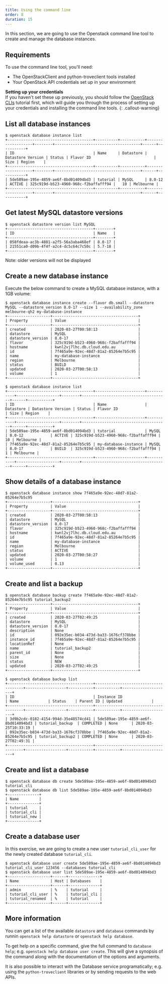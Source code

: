 ```yaml
---
title: Using the command line
order: 8
duration: 15
---
```


In this section, we are going to use the Openstack command line tool to create and manage the database instances.

## Requirements

To use the command line tool, you'll need:
* The OpenStackClient and python-troveclient tools installed
* Your OpenStack API credentials set up in your environment

**Setting up your credentials**  
If you haven't set these up previously, you should follow the [OpenStack CLIs](https://tutorials.rc.nectar.org.au/openstack-cli) tutorial first,
which will guide you through the process of setting up your credentials and installing the command line tools.
{: .callout-warning}


## List all database instances
 
```
$ openstack database instance list
+--------------------------------------+----------+-----------+-------------------+--------+--------------------------------------+------+-----------+
| ID                                   | Name     | Datastore | Datastore Version | Status | Flavor ID                            | Size | Region    |
+--------------------------------------+----------+-----------+-------------------+--------+--------------------------------------+------+-----------+
| 5de589ae-195e-4859-ae6f-8bd014094bd3 | tutorial | MySQL     | 8.0-12            | ACTIVE | 325c919d-b523-4960-968c-f2baffafff94 |   10 | Melbourne |
+--------------------------------------+----------+-----------+-------------------+--------+--------------------------------------+------+-----------+
```

## Get latest MySQL datastore versions

```
$ openstack datastore version list MySQL
+--------------------------------------+--------+
| ID                                   | Name   |
+--------------------------------------+--------+
| 058fdeaa-ac3b-4881-a2f5-56a3aba468ef | 8.0-17 |
| 21551ca0-d09b-4f4f-a2c4-dc5c64c7c50c | 5.7-18 |
+--------------------------------------+--------+
```
Note: older versions will not be displayed

## Create a new database instance

Execute the below command to create a MySQL database instance, with a 1GB volume:

```
$ openstack database instance create --flavor db.small --datastore MySQL --datastore_version 8.0-17 --size 1 --availability_zone melbourne-qh2 my-database-instance
+-------------------+--------------------------------------+
| Property          | Value                                |
+-------------------+--------------------------------------+
| created           | 2020-03-27T00:58:13                  |
| datastore         | MySQL                                |
| datastore_version | 8.0-17                               |
| flavor            | 325c919d-b523-4960-968c-f2baffafff94 |
| hostname          | kwnl2vj7lhc.db.cloud.edu.au          |
| id                | 7f465a9e-92ec-48d7-81a2-85264e7b5c95 |
| name              | my-database-instance                 |
| region            | Melbourne                            |
| status            | BUILD                                |
| updated           | 2020-03-27T00:58:13                  |
| volume            | 1                                    |
+-------------------+--------------------------------------+

$ openstack database instance list
+--------------------------------------+----------------------+-----------+-------------------+--------+--------------------------------------+------+-----------+
| ID                                   | Name                 | Datastore | Datastore Version | Status | Flavor ID                            | Size | Region    |
+--------------------------------------+----------------------+-----------+-------------------+--------+--------------------------------------+------+-----------+
| 5de589ae-195e-4859-ae6f-8bd014094bd3 | tutorial             | MySQL     | 8.0-12            | ACTIVE | 325c919d-b523-4960-968c-f2baffafff94 |   10 | Melbourne |
| 7f465a9e-92ec-48d7-81a2-85264e7b5c95 | my-database-instance | MySQL     | 8.0-17            | BUILD  | 325c919d-b523-4960-968c-f2baffafff94 |    1 | Melbourne |
+--------------------------------------+----------------------+-----------+-------------------+--------+--------------------------------------+------+-----------+
```
 
## Show details of a database instance
 
```
$ openstack database instance show 7f465a9e-92ec-48d7-81a2-85264e7b5c95
+-------------------+--------------------------------------+
| Property          | Value                                |
+-------------------+--------------------------------------+
| created           | 2020-03-27T00:58:13                  |
| datastore         | MySQL                                |
| datastore_version | 8.0-17                               |
| flavor            | 325c919d-b523-4960-968c-f2baffafff94 |
| hostname          | kwnl2vj7lhc.db.cloud.edu.au          |
| id                | 7f465a9e-92ec-48d7-81a2-85264e7b5c95 |
| name              | my-database-instance                 |
| region            | Melbourne                            |
| status            | ACTIVE                               |
| updated           | 2020-03-27T00:58:27                  |
| volume            | 1                                    |
| volume_used       | 0.13                                 |
+-------------------+--------------------------------------+
```
   
## Create and list a backup

```
$ openstack database backup create 7f465a9e-92ec-48d7-81a2-85264e7b5c95 tutorial_backup2
+-------------------+--------------------------------------+
| Property          | Value                                |
+-------------------+--------------------------------------+
| created           | 2020-03-27T02:49:25                  |
| datastore         | MySQL                                |
| datastore_version | 8.0-17                               |
| description       | None                                 |
| id                | 092e35ec-b034-473d-ba33-1676cf378bbe |
| instance_id       | 7f465a9e-92ec-48d7-81a2-85264e7b5c95 |
| locationRef       | None                                 |
| name              | tutorial_backup2                     |
| parent_id         | None                                 |
| size              | None                                 |
| status            | NEW                                  |
| updated           | 2020-03-27T02:49:25                  |
+-------------------+--------------------------------------+

$ openstack database backup list
+--------------------------------------+--------------------------------------+------------------+-----------+-----------+---------------------+
| ID                                   | Instance ID                          | Name             | Status    | Parent ID | Updated             |
+--------------------------------------+--------------------------------------+------------------+-----------+-----------+---------------------+
| 3d9b2cdc-0182-4154-994d-35e48574cd41 | 5de589ae-195e-4859-ae6f-8bd014094bd3 | tutorial_backup  | COMPLETED | None      | 2020-03-25T10:33:19 |
| 092e35ec-b034-473d-ba33-1676cf378bbe | 7f465a9e-92ec-48d7-81a2-85264e7b5c95 | tutorial_backup2 | COMPLETED | None      | 2020-03-27T02:49:31 |
+--------------------------------------+--------------------------------------+------------------+-----------+-----------+---------------------+
``` 

## Create and list a database
```
$ openstack database db create 5de589ae-195e-4859-ae6f-8bd014094bd3 tutorial_cli
$ openstack database db list 5de589ae-195e-4859-ae6f-8bd014094bd3
+--------------+
| Name         |
+--------------+
| tutorial     |
| tutorial_cli |
| tutorial_new |
+--------------+
```

## Create a database user
In this exercise, we are going to create a new user `tutorial_cli_user` for the newly created database `tutorial_cli`.

```
$ openstack database user create 5de589ae-195e-4859-ae6f-8bd014094bd3 tutorial_cli_user 123456 --databases tutorial_cli
$ openstack database user list 5de589ae-195e-4859-ae6f-8bd014094bd3
+-------------------+------+--------------+
| Name              | Host | Databases    |
+-------------------+------+--------------+
| admin             | %    | tutorial     |
| tutorial_cli_user | %    | tutorial_cli |
| tutorial_renamed  | %    | tutorial     |
+-------------------+------+--------------+
```

## More information

You can get a list of the available `datastore` and `database` commands by runnin `openstack help datastore` or `openstack help database`.

To get help on a specific command, give the full command to `database help`; e.g. `openstack help database user create`.  This will give a synopsis of the command along with the documentation of the options and arguments.

It is also possible to interact with the Database service programatically; e.g. using the `python-troveclient` libraries or by sending requests to the web APIs.

